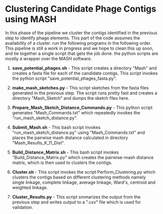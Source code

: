 
<h1>Clustering Candidate Phage Contigs using MASH</h1>

In this phase of the pipeline we cluster the contigs identified in the previous step to identify phage elements. This part of the code assumes the availability of a cluster. run the following programs in the following order. This pipeline is still a work in progress and we hope to clean this up soon, and tie together a single script that gets the job done. the python scripts are mostly a wrapper over the MASH software. 

1. **save_potential_phages.sh** - This script creates a directory "Mash" and creates a fasta file for each of the candidate contigs. This script invokes the python script "save_potential_phages_fasta.py".


2. **make_mash_sketches.py** - This script sketches from the fasta files generated in the previous step. The script runs pretty fast and creates a directory "Mash_Sketch" and dumps the sketch files here. 


3. **Prepare_Mash_Sketch_Distance_Commands.py** - This python script generates "Mash_Commands.txt" which repeatedly invokes the "run_mash_sketch_distance.py". 


4. **Submit_Mash.sh** - This bash script invokes "run_mash_sketch_distance.py" using "Mash_Commands.txt" and places the pairwise mash distance calculated in directory "Mash_Results_K_11_Dist".


5. **Build_Distance_Matrix.sh** - This bash script invokes "Build_Distance_Matrix.py" which creates the pairwise-mash distance matrix, which is then used to clusters the contigs. 


6. **Cluster.sh** - This script invokes the script Perform_Clustering.py which clusters the contigs based on different clustering methods namely single linkage, complete linkage, average linkage, Ward's, centroid and weighted linkage. 


7. **Cluster_Results.py** - This script smmarizes the output from the previous step and writes output to a ".csv" file which is used for validation. 


```python

```
